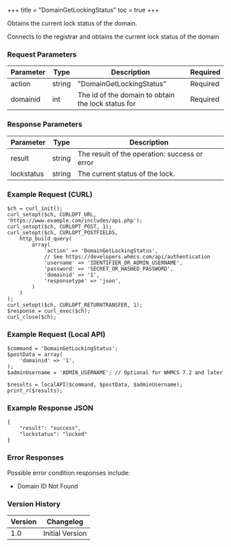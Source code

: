 +++
title = "DomainGetLockingStatus"
toc = true
+++

Obtains the current lock status of the domain.

Connects to the registrar and obtains the current lock status of the domain

### Request Parameters

| Parameter | Type | Description | Required |
| --------- | ---- | ----------- | -------- |
| action | string | "DomainGetLockingStatus" | Required |
| domainid | int | The id of the domain to obtain the lock status for | Required |

### Response Parameters

| Parameter | Type | Description |
| --------- | ---- | ----------- |
| result | string | The result of the operation: success or error |
| lockstatus | string | The current status of the lock. |


### Example Request (CURL)

```
$ch = curl_init();
curl_setopt($ch, CURLOPT_URL, 'https://www.example.com/includes/api.php');
curl_setopt($ch, CURLOPT_POST, 1);
curl_setopt($ch, CURLOPT_POSTFIELDS,
    http_build_query(
        array(
            'action' => 'DomainGetLockingStatus',
            // See https://developers.whmcs.com/api/authentication
            'username' => 'IDENTIFIER_OR_ADMIN_USERNAME',
            'password' => 'SECRET_OR_HASHED_PASSWORD',
            'domainid' => '1',
            'responsetype' => 'json',
        )
    )
);
curl_setopt($ch, CURLOPT_RETURNTRANSFER, 1);
$response = curl_exec($ch);
curl_close($ch);
```


### Example Request (Local API)

```
$command = 'DomainGetLockingStatus';
$postData = array(
    'domainid' => '1',
);
$adminUsername = 'ADMIN_USERNAME'; // Optional for WHMCS 7.2 and later

$results = localAPI($command, $postData, $adminUsername);
print_r($results);
```


### Example Response JSON

```
{
    "result": "success",
    "lockstatus": "locked"
}
```


### Error Responses

Possible error condition responses include:

* Domain ID Not Found


### Version History

| Version | Changelog |
| ------- | --------- |
| 1.0 | Initial Version |
